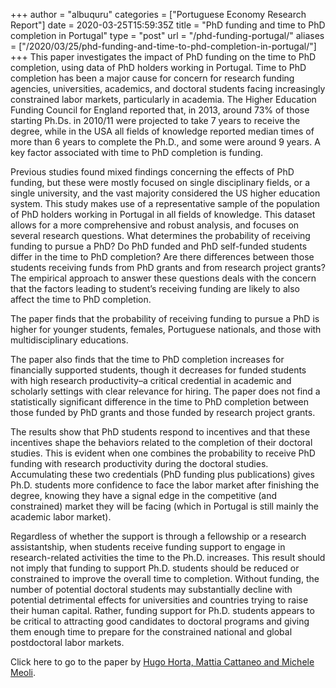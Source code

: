 +++
author = "albuquru"
categories = ["Portuguese Economy Research Report"]
date = 2020-03-25T15:59:35Z
title = "PhD funding and time to PhD completion in Portugal"
type = "post"
url = "/phd-funding-portugal/"
aliases = ["/2020/03/25/phd-funding-and-time-to-phd-completion-in-portugal/"]
+++
This paper investigates the impact of PhD funding on the time to PhD completion, using data of PhD holders working in Portugal. Time to PhD completion has been a major cause for concern for research funding agencies, universities, academics, and doctoral students facing increasingly constrained labor markets, particularly in academia. The Higher Education Funding Council for England reported that, in 2013, around 73% of those starting Ph.Ds. in 2010/11 were projected to take 7 years to receive the degree, while in the USA all fields of knowledge reported median times of more than 6 years to complete the Ph.D., and some were around 9 years. A key factor associated with time to PhD completion is funding.

Previous studies found mixed findings concerning the effects of PhD funding, but these were mostly focused on single disciplinary fields, or a single university, and the vast majority considered the US higher education system. This study makes use of a representative sample of the population of PhD holders working in Portugal in all fields of knowledge. This dataset allows for a more comprehensive and robust analysis, and focuses on several research questions. What determines the probability of receiving funding to pursue a PhD? Do PhD funded and PhD self-funded students differ in the time to PhD completion? Are there differences between those students receiving funds from PhD grants and from research project grants? The empirical approach to answer these questions deals with the concern that the factors leading to student’s receiving funding are likely to also affect the time to PhD completion.

The paper finds that the probability of receiving funding to pursue a PhD is higher for younger students, females, Portuguese nationals, and those with multidisciplinary educations.

The paper also finds that the time to PhD completion increases for financially supported students, though it decreases for funded students with high research productivity–a critical credential in academic and scholarly settings with clear relevance for hiring. The paper does not find a statistically significant difference in the time to PhD completion between those funded by PhD grants and those funded by research project grants.

The results show that PhD students respond to incentives and that these incentives shape the behaviors related to the completion of their doctoral studies. This is evident when one combines the probability to receive PhD funding with research productivity during the doctoral studies. Accumulating these two credentials (PhD funding plus publications) gives Ph.D. students more confidence to face the labor market after finishing the degree, knowing they have a signal edge in the competitive (and constrained) market they will be facing (which in Portugal is still mainly the academic labor market).

Regardless of whether the support is through a fellowship or a research assistantship, when students receive funding support to engage in research-related activities the time to the Ph.D. increases. This result should not imply that funding to support Ph.D. students should be reduced or constrained to improve the overall time to completion. Without funding, the number of potential doctoral students may substantially decline with potential detrimental effects for universities and countries trying to raise their human capital. Rather, funding support for Ph.D. students appears to be critical to attracting good candidates to doctoral programs and giving them enough time to prepare for the constrained national and global postdoctoral labor markets.

Click here to go to the paper by [Hugo Horta, Mattia Cattaneo and Michele Meoli](https://academic.oup.com/rev/advance-article-abstract/doi/10.1093/rev/rvz002/5321164).
